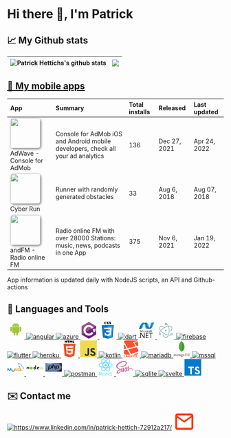 # Hi there 👋, I'm Patrick

## :chart_with_upwards_trend: My Github stats
| <img align="center" src="https://github-readme-stats.vercel.app/api?username=pat992&show_icons=true&include_all_commits=true&theme=dracula&hide_border=true" alt="Patrick Hettichs's github stats" />| <img align="center" src="https://github-readme-stats.vercel.app/api/top-langs/?username=pat992&layout=compact&theme=dracula&hide_border=true&langs_count=10" />|
| ------------- | ------------- |

## [:iphone: My mobile apps](https://play.google.com/store/apps/developer?id=2DEE)
|App|Summary|Total installs|Released|Last updated
|:---|:---|:---|:---|:---|
[<img src="https://play-lh.googleusercontent.com/fiNgboz1eIrYSy5NHB2FeMJtoIo55Jls7tJPYvBAQJkAJeYf-8Dtn49eo760qoWDrFHf" width="70" height="70" style="border-radius:10%;box-shadow:2px 2px 5px grey;">](https://play.google.com/store/apps/details?id=htth.admob.android.AdWave&hl=en&gl=us)</br>AdWave - Console for AdMob|Console for AdMob iOS and Android mobile developers, check all your ad analytics|136|Dec 27, 2021|Apr 24, 2022
[<img src="https://play-lh.googleusercontent.com/vo5ljZfIzCO3NIgElwE4VQHVuT0hbUCRFvH7CX4FxvaDdY8gfXvbrZmWrXa17LQt5A" width="70" height="70" style="border-radius:10%;box-shadow:2px 2px 5px grey;">](https://play.google.com/store/apps/details?id=com.by2DEE.CyberRun&hl=en&gl=us)</br>Cyber Run|Runner with randomly generated obstacles|33|Aug 6, 2018|Aug 07, 2018
[<img src="https://play-lh.googleusercontent.com/gjB9hinll_gj5iEGSf5g8d26R9G_HRPIRQQHwCIS98lvj5ozJRtt1GZJwgLZ-bGUzoY-" width="70" height="70" style="border-radius:10%;box-shadow:2px 2px 5px grey;">](https://play.google.com/store/apps/details?id=com.htth.and_fm&hl=en&gl=us)</br>andFM - Radio online FM|Radio online FM with over 28000 Stations:  music, news, podcasts in one App|375|Nov 6, 2021|Jan 19, 2022

App information is updated daily with NodeJS scripts, an API and Github-actions
## :hammer: Languages and Tools
<p align="left"> <a href="https://developer.android.com" target="_blank" rel="noreferrer"> <img src="https://raw.githubusercontent.com/devicons/devicon/master/icons/android/android-original-wordmark.svg" alt="android" width="40" height="40"/> </a> <a href="https://angular.io" target="_blank" rel="noreferrer"> <img src="https://angular.io/assets/images/logos/angular/angular.svg" alt="angular" width="40" height="40"/> </a> <a href="https://azure.microsoft.com/en-in/" target="_blank" rel="noreferrer"> <img src="https://www.vectorlogo.zone/logos/microsoft_azure/microsoft_azure-icon.svg" alt="azure" width="40" height="40"/> </a> <a href="https://www.w3schools.com/cs/" target="_blank" rel="noreferrer"> <img src="https://raw.githubusercontent.com/devicons/devicon/master/icons/csharp/csharp-original.svg" alt="csharp" width="40" height="40"/> </a> <a href="https://www.w3schools.com/css/" target="_blank" rel="noreferrer"> <img src="https://raw.githubusercontent.com/devicons/devicon/master/icons/css3/css3-original-wordmark.svg" alt="css3" width="40" height="40"/> </a> <a href="https://dart.dev" target="_blank" rel="noreferrer"> <img src="https://www.vectorlogo.zone/logos/dartlang/dartlang-icon.svg" alt="dart" width="40" height="40"/> </a> <a href="https://dotnet.microsoft.com/" target="_blank" rel="noreferrer"> <img src="https://raw.githubusercontent.com/devicons/devicon/master/icons/dot-net/dot-net-original-wordmark.svg" alt="dotnet" width="40" height="40"/> </a> <a href="https://www.electronjs.org" target="_blank" rel="noreferrer"> <img src="https://raw.githubusercontent.com/devicons/devicon/master/icons/electron/electron-original.svg" alt="electron" width="40" height="40"/> </a> <a href="https://firebase.google.com/" target="_blank" rel="noreferrer"> <img src="https://www.vectorlogo.zone/logos/firebase/firebase-icon.svg" alt="firebase" width="40" height="40"/> </a> <a href="https://flutter.dev" target="_blank" rel="noreferrer"> <img src="https://www.vectorlogo.zone/logos/flutterio/flutterio-icon.svg" alt="flutter" width="40" height="40"/> </a> <a href="https://heroku.com" target="_blank" rel="noreferrer"> <img src="https://www.vectorlogo.zone/logos/heroku/heroku-icon.svg" alt="heroku" width="40" height="40"/> </a> <a href="https://www.w3.org/html/" target="_blank" rel="noreferrer"> <img src="https://raw.githubusercontent.com/devicons/devicon/master/icons/html5/html5-original-wordmark.svg" alt="html5" width="40" height="40"/> </a> <a href="https://developer.mozilla.org/en-US/docs/Web/JavaScript" target="_blank" rel="noreferrer"> <img src="https://raw.githubusercontent.com/devicons/devicon/master/icons/javascript/javascript-original.svg" alt="javascript" width="40" height="40"/> </a> <a href="https://kotlinlang.org" target="_blank" rel="noreferrer"> <img src="https://www.vectorlogo.zone/logos/kotlinlang/kotlinlang-icon.svg" alt="kotlin" width="40" height="40"/> </a> <a href="https://laravel.com/" target="_blank" rel="noreferrer"> <img src="https://raw.githubusercontent.com/devicons/devicon/master/icons/laravel/laravel-plain-wordmark.svg" alt="laravel" width="40" height="40"/> </a> <a href="https://mariadb.org/" target="_blank" rel="noreferrer"> <img src="https://www.vectorlogo.zone/logos/mariadb/mariadb-icon.svg" alt="mariadb" width="40" height="40"/> </a> <a href="https://www.mongodb.com/" target="_blank" rel="noreferrer"> <img src="https://raw.githubusercontent.com/devicons/devicon/master/icons/mongodb/mongodb-original-wordmark.svg" alt="mongodb" width="40" height="40"/> </a> <a href="https://www.microsoft.com/en-us/sql-server" target="_blank" rel="noreferrer"> <img src="https://www.svgrepo.com/show/303229/microsoft-sql-server-logo.svg" alt="mssql" width="40" height="40"/> </a> <a href="https://www.mysql.com/" target="_blank" rel="noreferrer"> <img src="https://raw.githubusercontent.com/devicons/devicon/master/icons/mysql/mysql-original-wordmark.svg" alt="mysql" width="40" height="40"/> </a> <a href="https://nodejs.org" target="_blank" rel="noreferrer"> <img src="https://raw.githubusercontent.com/devicons/devicon/master/icons/nodejs/nodejs-original-wordmark.svg" alt="nodejs" width="40" height="40"/> </a> <a href="https://www.php.net" target="_blank" rel="noreferrer"> <img src="https://raw.githubusercontent.com/devicons/devicon/master/icons/php/php-original.svg" alt="php" width="40" height="40"/> </a> <a href="https://postman.com" target="_blank" rel="noreferrer"> <img src="https://www.vectorlogo.zone/logos/getpostman/getpostman-icon.svg" alt="postman" width="40" height="40"/> </a> <a href="https://reactjs.org/" target="_blank" rel="noreferrer"> <img src="https://raw.githubusercontent.com/devicons/devicon/master/icons/react/react-original-wordmark.svg" alt="react" width="40" height="40"/> </a> <a href="https://sass-lang.com" target="_blank" rel="noreferrer"> <img src="https://raw.githubusercontent.com/devicons/devicon/master/icons/sass/sass-original.svg" alt="sass" width="40" height="40"/> </a> <a href="https://www.sqlite.org/" target="_blank" rel="noreferrer"> <img src="https://www.vectorlogo.zone/logos/sqlite/sqlite-icon.svg" alt="sqlite" width="40" height="40"/> </a> <a href="https://svelte.dev" target="_blank" rel="noreferrer"> <img src="https://upload.wikimedia.org/wikipedia/commons/1/1b/Svelte_Logo.svg" alt="svelte" width="40" height="40"/> </a> <a href="https://www.typescriptlang.org/" target="_blank" rel="noreferrer"> <img src="https://raw.githubusercontent.com/devicons/devicon/master/icons/typescript/typescript-original.svg" alt="typescript" width="40" height="40"/> </a> </p>

## :envelope: Contact me
<p align="left">
<a href="https://www.linkedin.com/in/patrick-hettich-72912a217/" target="blank"><img src="https://raw.githubusercontent.com/rahuldkjain/github-profile-readme-generator/master/src/images/icons/Social/linked-in-alt.svg" alt="https://www.linkedin.com/in/patrick-hettich-72912a217/" height="40" width="40" /></a>
<a href="mailto: patrick_hettich@hotmail.com"><img src="./img/email.png" width="50" height="40" /></a>
</p>
